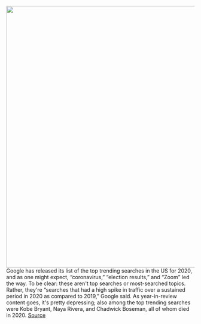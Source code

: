 <img src='https://cdn.vox-cdn.com/thumbor/cvVBQF6eXihwWUpzvwia2wekesQ=/0x0:3000x2000/1200x800/filters:focal(1260x760:1740x1240)/cdn.vox-cdn.com/uploads/chorus_image/image/68483017/acastro_200331_1777_zoom_0001.0.0.jpg' width='700px' /><br/>
Google has released its list of the top trending searches in the US for 2020, and as one might expect, “coronavirus,” “election results,” and “Zoom” led the way. To be clear: these aren't top searches or most-searched topics. Rather, they're “searches that had a high spike in traffic over a sustained period in 2020 as compared to 2019,” Google said. As year-in-review content goes, it's pretty depressing; also among the top trending searches were Kobe Bryant, Naya Rivera, and Chadwick Boseman, all of whom died in 2020.
<a href='https://www.theverge.com/2020/12/9/22152731/google-trending-searches-2020-zoom-murder-hornets-ps5-biden'> Source <a/>